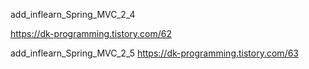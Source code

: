 add_inflearn_Spring_MVC_2_4

https://dk-programming.tistory.com/62

add_inflearn_Spring_MVC_2_5
https://dk-programming.tistory.com/63
